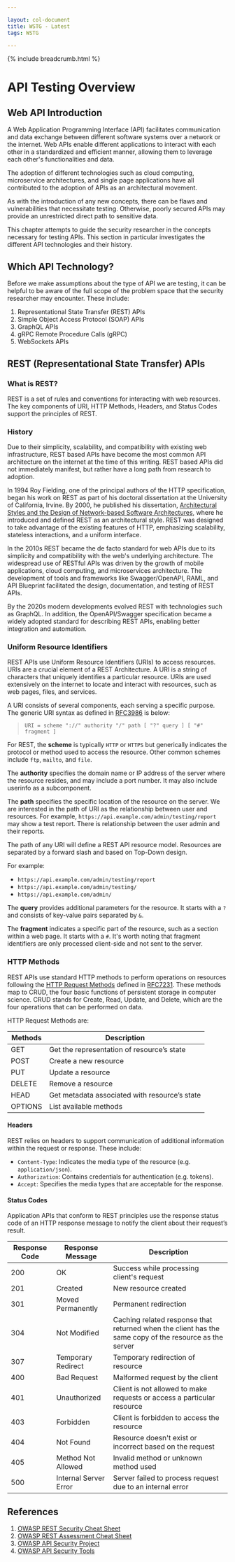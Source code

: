 ```yaml
---

layout: col-document
title: WSTG - Latest
tags: WSTG

---
```


{% include breadcrumb.html %}
# API Testing Overview

## Web API Introduction

A Web Application Programming Interface (API) facilitates communication and data exchange between different software systems over a network or the internet. Web APIs enable different applications to interact with each other in a standardized and efficient manner, allowing them to leverage each other's functionalities and data.

The adoption of different technologies such as cloud computing, microservice architectures, and single page applications have all contributed to the adoption of APIs as an architectural movement.

As with the introduction of any new concepts, there can be flaws and vulnerabilities that necessitate testing. Otherwise, poorly secured APIs may provide an unrestricted direct path to sensitive data.

This chapter attempts to guide the security researcher in the concepts necessary for testing APIs. This section in particular investigates the different API technologies and their history.

## Which API Technology?

Before we make assumptions about the type of API we are testing, it can be helpful to be aware of the full scope of the problem space that the security researcher may encounter. These include:

1. Representational State Transfer (REST) APIs
2. Simple Object Access Protocol (SOAP) APIs
3. GraphQL APIs
4. gRPC Remote Procedure Calls (gRPC)
5. WebSockets APIs

## REST (Representational State Transfer) APIs

### What is REST?

REST is a set of rules and conventions for interacting with web resources. The key components of URI, HTTP Methods, Headers, and Status Codes support the principles of REST.

### History
  
Due to their simplicity, scalability, and compatibility with existing web infrastructure, REST based APIs have become the most common API architecture on the internet at the time of this writing. REST based APIs did not immediately manifest, but rather have a long path from research to adoption.

In 1994 Roy Fielding, one of the principal authors of the HTTP specification, began his work on REST as part of his doctoral dissertation at the University of California, Irvine. By 2000, he published his dissertation, [Architectural Styles and the Design of Network-based Software Architectures](https://ics.uci.edu/~fielding/pubs/dissertation/top.htm), where he introduced and defined REST as an architectural style. REST was designed to take advantage of the existing features of HTTP, emphasizing scalability, stateless interactions, and a uniform interface.

In the 2010s REST became the de facto standard for web APIs due to its simplicity and compatibility with the web's underlying architecture. The widespread use of RESTful APIs was driven by the growth of mobile applications, cloud computing, and microservices architecture. The development of tools and frameworks like Swagger/OpenAPI, RAML, and API Blueprint facilitated the design, documentation, and testing of REST APIs.

By the 2020s modern developments evolved REST with technologies such as GraphQL. In addition, the OpenAPI/Swagger specification became a widely adopted standard for describing REST APIs, enabling better integration and automation.

### Uniform Resource Identifiers

REST APIs use Uniform Resource Identifiers (URIs) to access resources. URIs are a crucial element of a REST Architecture. A URI is a string of characters that uniquely identifies a particular resource. URIs are used extensively on the internet to locate and interact with resources, such as web pages, files, and services.

A URI consists of several components, each serving a specific purpose. The generic URI syntax as defined in [RFC3986](https://tools.ietf.org/html/rfc3986) is below:

> `URI = scheme "://" authority "/" path [ "?" query ] [ "#" fragment ]`

For REST, the **scheme** is typically `HTTP` or `HTTPS` but generically indicates the protocol or method used to access the resource. Other common schemes include `ftp`, `mailto`, and `file`.

The **authority** specifies the domain name or IP address of the server where the resource resides, and may include a port number. It may also include userinfo as a subcomponent.

The **path** specifies the specific location of the resource on the server. We are interested in the path of URI as the relationship between user and resources. For example, `https://api.example.com/admin/testing/report` may show a test report. There is relationship between the user admin and their reports.

The path of any URI will define a REST API resource model. Resources are separated by a forward slash and based on Top-Down design.

For example:

- `https://api.example.com/admin/testing/report`
- `https://api.example.com/admin/testing/`
- `https://api.example.com/admin/`

The **query** provides additional parameters for the resource. It starts with a `?` and consists of key-value pairs separated by `&`.

The **fragment** indicates a specific part of the resource, such as a section within a web page. It starts with a `#`. It's worth noting that fragment identifiers are only processed client-side and not sent to the server.

### HTTP Methods

REST APIs use standard HTTP methods to perform operations on resources following the [HTTP Request Methods](https://tools.ietf.org/html/rfc7231#section-4) defined in [RFC7231](https://tools.ietf.org/html/rfc7231). These methods map to CRUD, the four basic functions of persistent storage in computer science. CRUD stands for Create, Read, Update, and Delete, which are the four operations that can be performed on data.

HTTP Request Methods are:

| Methods | Description                                   |
|---------|-----------------------------------------------|
| GET     | Get the representation of resource’s state    |
| POST    | Create a new resource                         |
| PUT     | Update a resource                             |
| DELETE  | Remove a resource                             |
| HEAD    | Get metadata associated with resource’s state |
| OPTIONS | List available methods                        |

#### Headers

REST relies on headers to support communication of additional information within the request or response. These include:

- `Content-Type`: Indicates the media type of the resource (e.g. `application/json`).
- `Authorization`: Contains credentials for authentication (e.g. tokens).
- `Accept`: Specifies the media types that are acceptable for the response.

#### Status Codes

Application APIs that conform to REST principles use the response status code of an HTTP response message to notify the client about their request’s result.

| Response Code | Response Message      | Description   |
|---------------|-----------------------|--------------------------------------------------------------------------------------------------------|
| 200           | OK                    | Success while processing client's request                                                              |
| 201           | Created               | New resource created                                                                                   |
| 301           | Moved Permanently     | Permanent redirection                                                                                  |
| 304           | Not Modified          | Caching related response that returned when the client has the same copy of the resource as the server |
| 307           | Temporary Redirect    | Temporary redirection of resource                                                                      |
| 400           | Bad Request           | Malformed request by the client                                                                        |
| 401           | Unauthorized          | Client is not allowed to make requests or access a particular resource                                 |
| 403           | Forbidden             | Client is forbidden to access the resource                                                             |
| 404           | Not Found             | Resource doesn't exist or incorrect based on the request                                               |
| 405           | Method Not Allowed    | Invalid method or unknown method used                                                                  |
| 500           | Internal Server Error | Server failed to process request due to an internal error                                              |

## References

1. [OWASP REST Security Cheat Sheet](https://cheatsheetseries.owasp.org/cheatsheets/REST_Security_Cheat_Sheet.html)
2. [OWASP REST Assessment Cheat Sheet](https://cheatsheetseries.owasp.org/cheatsheets/REST_Assessment_Cheat_Sheet.html)
3. [OWASP API Security Project](https://owasp.org/www-project-api-security/)
4. [OWASP API Security Tools](https://owasp.org/www-community/api_security_tools)
